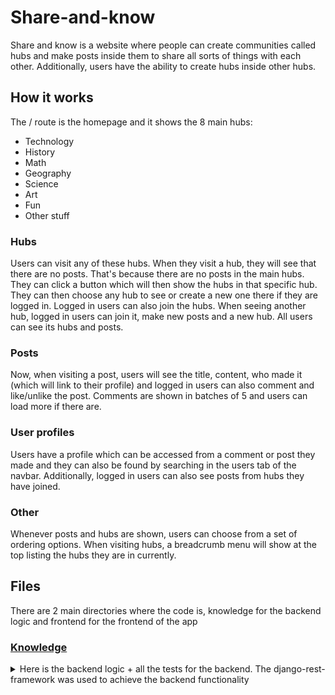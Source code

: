 # Share-and-know

Share and know is a website where people can create communities called hubs and make posts inside them to share all sorts of things with each other. Additionally, users have the
ability to create hubs inside other hubs.

## How it works

The / route is the homepage and it shows the 8 main hubs:

- Technology
- History
- Math
- Geography
- Science
- Art
- Fun
- Other stuff

### Hubs
Users can visit any of these hubs. When they visit a hub, they will see that there are no posts. That's because there are no posts in the main hubs. They can click a button 
which  will then show the hubs in that specific hub. They can then choose any hub to see or create a new one there if they are logged in. Logged in users can also join the 
hubs. When seeing another hub, logged in users can join it, make new posts and a new hub. All users can see its hubs and posts. 

### Posts
Now, when visiting a post, users will see the title, content, who made it (which will link to their profile) and logged in users can also comment and like/unlike the post. 
Comments are shown in batches of 5 and users can load more if there are. 

### User profiles
Users have a profile which can be accessed from a comment or post they made and they can also be found by searching in the users tab of the navbar. Additionally, logged in users
can also see posts from hubs they have joined.

### Other
Whenever posts and hubs are shown, users can choose from a set of ordering options. When visiting hubs, a breadcrumb menu will show at the top listing the hubs they are in 
currently.

## Files

There are 2 main directories where the code is, knowledge for the backend logic and frontend for the frontend of the app

### [Knowledge](./knowledge)
<details>
  <summary>Here is the backend logic + all the tests for the backend. The django-rest-framework was used to achieve the backend functionality</summary>

#### [models.py](./knowledge/models.py)
Here are the User, Post, Hub, and Comment models. 

#### [serializers.py](./knowledge/serializers.py)
Here we have the following serializers:

- ##### [LoginSerializer](./knowledge/serializers.py#L9)
- ##### [RegisterSerializer](./knowledge/serializers.py#L37)
- ##### [UserSerializer](./knowledge/serializers.py#L75)
- ##### [HubPostSerializer](./knowledge/serializers.py#L85)
- ##### [PostSerializer](./knowledge/serializers.py#L95)
- ##### [CommentSerializer](./knowledge/serializers.py#L137)
- ##### [HubSerializer](./knowledge/serializers.py#L155)

#### [views.py](./knowledge/views.py)
Here we have all the views where the backend recieves requests from the frontend and returns responses. We have the following views:

- ##### [FrontendURL](./knowledge/views.py#L43)
- ##### [FileView](./knowledge/views.py#L54)
- ##### [Login](./knowledge/views.py#L64)
- ##### [Register](./knowledge/views.py#L90)
- ##### [HubItems](./knowledge/views.py#L110)
- ##### [OneHub](./knowledge/views.py#L143)
- ##### [NewHub](./knowledge/views.py#L167)
- ##### [NewPost](./knowledge/views.py#L187)
- ##### [OnePost](./knowledge/views.py#L215)
- ##### [Comments](./knowledge/views.py#L244)
- ##### [Joined](./knowledge/views.py#L279)
- ##### [UserProfile](./knowledge/views.py#L303)
- ##### [Users](./knowledge/views.py#L321)
- ##### [Logout](./knowledge/views.py#L332)

We also have the following things here:
- ##### [ItemPagination](./knowledge/views.py#L33)
- ##### [get_hub_from_path](./knowledge/views.py#L342)

#### [urls.py](./knowledge/urls.py)
Here we have the url paths that allow the frontend to make requests to the backend by linking a path to each view

#### [tests](./knowledge/tests)
Here we have all the tests for the backend. We have the following files:

- ##### \_\_init.py__

 Just allows us to use relative imports
 
- ##### [test_comment.py](./knowledge/test_comment.py)

 Tests for comments
 
- ##### [test_hub.py](./knowledge/test_hub.py)

 Tests for hubs

- ##### [test_post.py](./knowledge/test_post.py)

 Tests for posts

- ##### [test_user.py](./knowledge/test_user.py)

 Tests for users
 

</details>
